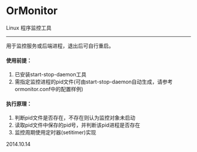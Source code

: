OrMonitor
=========

Linux 程序监控工具


----
用于监控服务或后端进程，退出后可自行重启。  
  
#### 使用前提：  
1. 已安装start-stop-daemon工具  
2. 需指定监控进程的pid文件(可由start-stop-daemon自动生成，请参考ormonitor.conf中的配置样例)  

#### 执行原理：  
1. 判断pid文件是否存在，不存在则认为监控对象未启动  
2. 读取pid文件中保存的pid号，并判断该pid进程是否存在  
3. 监控周期使用定时器(setitimer)实现  

2014.10.14
